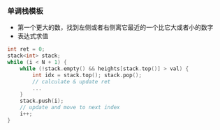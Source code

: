 ### 单调栈模板


- 第一个更大的数，找到左侧或者右侧离它最近的一个比它大或者小的数字
- 表达式求值

```cpp
int ret = 0;
stack<int> stack;
while (i < N + 1) {
    while (!stack.empty() && heights[stack.top()] > val) {
        int idx = stack.top(); stack.pop();
        // calculate & update ret
        ...
    }
    stack.push(i);
    // update and move to next index
    i++;
}
```